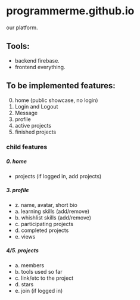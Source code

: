 # programmerme.github.io
our platform.

## Tools:

 - backend firebase.
 - frontend everything.

## To be implemented features:

0. home (public showcase, no login)
1. Login and Logout 
2. Message
3. profile
4. active projects
5. finished projects

### child features
##### 0. home
 - projects (if logged in, add projects)

##### 3. profile

 - z. name, avatar, short bio
 - a. learning skills (add/remove)
 - b. whishlist skills (add/remove)
 - c. participating projects
 - d. completed projects
 - e. views

##### 4/5. projects
 - a. members
 - b. tools used so far
 - c. link/etc to the project
 - d. stars
 - e. join (if logged in)


